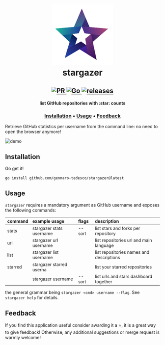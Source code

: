 <h1 align="center">
  <br>
  <img width="200" height="200" src="stargazer-logo.png">
  <br>
  stargazer
  <br>
</h1>

<h2 align="center">
  <a href="#" onclick="return false;">
    <img alt="PR" src="https://img.shields.io/badge/PRs-welcome-brightgreen.svg?style=flat"/>
  </a>
  <a href="https://golang.org/">
    <img alt="Go" src="https://img.shields.io/badge/go-%2300ADD8.svg?&style=flat&logo=go&logoColor=white"/>
  </a>
  <a href="https://github.com/gennaro-tedesco/stargazer/releases">
    <img alt="releases" src="https://img.shields.io/github/release/gennaro-tedesco/stargazer"/>
  </a>
</h2>

<h4 align="center">list GitHub repositories with :star: counts</h4>
<h3 align="center">
  <a href="#Installation">Installation</a> •
  <a href="#Usage">Usage</a> •
  <a href="#Feedback">Feedback</a>
</h3>

Retrieve GitHub statistics per username from the command line: no need to open the browser anymore!

![demo](https://user-images.githubusercontent.com/15387611/118392199-a2c25280-b638-11eb-8845-17c98f307e82.gif)

## Installation
Go get it!
```
go install github.com/gennaro-tedesco/stargazer@latest
```

## Usage
`stargazer` requires a mandatory argument as GitHub username and exposes the following commands:

| command | example usage              | flags  | description
|:------- |:-------------------------- |:------ |:------------
| stats   | stargazer stats username   | --sort | list stars and forks per repository
| url     | stargazer url username     |        | list repositories url and main language
| list    | stargazer list username    |        | list repositories names and descriptions
| starred | stargazer starred userna   |        | list your starred repositories
|         | stargazer username         | --sort | list urls and stars dashboard together

the general grammar being `stargazer <cmd> username --flag`. See `stargazer help` for details.

## Feedback
If you find this application useful consider awarding it a ⭐, it is a great way to give feedback! Otherwise, any additional suggestions or merge request is warmly welcome!

